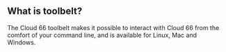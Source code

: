 <!-- usedin: [ _legacy_docker/Toolbelt] - post: -->


## What is toolbelt?

The Cloud 66 toolbelt makes it possible to interact with Cloud 66 from the comfort of your command line, and is available for Linux, Mac and Windows.

